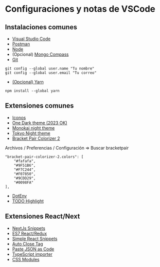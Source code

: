 # Configuraciones y notas de VSCode

## Instalaciones comunes
* [Visual Studio Code](https://code.visualstudio.com/)
* [Postman](https://www.postman.com/downloads/)
* [Node](https://nodejs.org/es/)
* (Opcional) [Mongo Compass](https://www.mongodb.com/try/download/compass)
* [Git](https://git-scm.com/)
```
git config --global user.name "Tu nombre"
git config --global user.email "Tu correo"
```
* [(Opcional) Yarn](https://yarnpkg.com/)
``` 
npm install --global yarn
```
## Extensiones comunes

* [Iconos](https://marketplace.visualstudio.com/items?itemName=PKief.material-icon-theme)
* [One Dark theme (2023 OK)](https://marketplace.visualstudio.com/items?itemName=zhuangtongfa.Material-theme)
* [Monokai night theme](https://marketplace.visualstudio.com/items?itemName=fabiospampinato.vscode-monokai-night)
* [Tokyo Night theme](https://marketplace.visualstudio.com/items?itemName=enkia.tokyo-night)
* [Bracket Pair Colorizer 2](https://marketplace.visualstudio.com/items?itemName=CoenraadS.bracket-pair-colorizer-2)

Archivos / Preferencias / Configuración => Buscar bracketpair
```
"bracket-pair-colorizer-2.colors": [
    "#fafafa",
    "#9F51B6",
    "#F7C244",
    "#F07850",
    "#9CDD29",
    "#0098FA"
],
```
* [DotEnv](https://marketplace.visualstudio.com/items?itemName=mikestead.dotenv)
* [TODO Highlight](https://marketplace.visualstudio.com/items?itemName=wayou.vscode-todo-highlight)

## Extensiones React/Next
* [NextJs Snippets](https://marketplace.visualstudio.com/items?itemName=willstakayama.vscode-nextjs-snippets)
* [ES7 React/Redux](https://marketplace.visualstudio.com/items?itemName=dsznajder.es7-react-js-snippets)
* [Simple React Snippets](https://marketplace.visualstudio.com/items?itemName=burkeholland.simple-react-snippets)
* [Auto Close Tag](https://marketplace.visualstudio.com/items?itemName=formulahendry.auto-close-tag)
* [Paste JSON as Code](https://marketplace.visualstudio.com/items?itemName=quicktype.quicktype)
* [TypeScript importer](https://marketplace.visualstudio.com/items?itemName=pmneo.tsimporter)
* [CSS Modules](https://marketplace.visualstudio.com/items?itemName=clinyong.vscode-css-modules)



